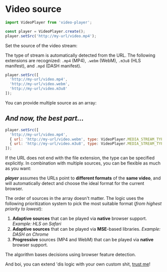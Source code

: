 # Video source

```javascript
import VideoPlayer from 'video-player';

const player = VideoPlayer.create();
player.setSrc('http://my-url/video.mp4');
```
Set the source of the video stream:

The type of stream is automatically detected from the URL. The following extensions are recognized: `.mp4` (MP4), `.webm` (WebM), `.m3u8` (HLS manifest), and `.mpd` (DASH manifest).

```javascript
player.setSrc([
  'http://my-url/video.mp4',
  'http://my-url/video.webm',
  'http://my-url/video.m3u8'
]);
```
You can provide multiple source as an array:

## *And now, the best part...*
```javascript
player.setSrc([
  'http://my-url/video.mp4',
  { url: 'http://my-url/video.webm', type: VideoPlayer.MEDIA_STREAM_TYPES.WEBM },
  { url: 'http://my-url/video.m3u8', type: VideoPlayer.MEDIA_STREAM_TYPES.HLS },
]);
```
If the URL does not end with the file extension, the type can be specified explicitly.
In combination with multiple sources, you can be flexible as much as you want:


***player*** assumes the URLs point to **different formats** of the **same video**,
and will automatically detect and choose the ideal format for the current browser.

The order of sources in the array doesn't matter.
The logic uses the following prioritization system to pick the most suitable format (*from highest priority to lowest*):

1. **Adaptive sources** that can be played via **native** browser support. *Example: HLS on Safari*
2. **Adaptive sources** that can be played via **MSE**-based libraries. *Example: DASH on Chrome*
3. **Progressive** sources (MP4 and WebM) that can be played via **native** browser support.

The algorithm bases decisions using browser feature detection.

And boi, you can extend 'dis logic with your own custom shit, [trust me](/docs/adapters)!
